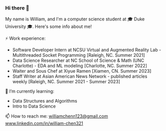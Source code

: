 ### Hi there 👋

My name is William, and I'm a computer science student at 🎓 Duke University 🎓. Here's some info about me!

⚡ Work experience:
- Software Developer Intern at NCSU Virtual and Augmented Reality Lab - Multithreaded Socket Programming [Raleigh, NC. Summer 2021]
- Data Science Researcher at NC School of Science & Math (UNC Charlotte) - EDA and ML modeling [Charlotte, NC. Summer 2022]
- Waiter and Sous Chef at Xiyue Ramen [Xiamen, CN. Summer 2023]
- Staff Writer at Asian American News Network - published articles weekly [Raleigh, NC. Summer 2021 - Summer 2023]


🌱 I’m currently learning:
- Data Structures and Algorithms
- Intro to Data Science

📫 How to reach me: 
williamchenn123@gmail.com
www.linkedin.com/in/william-chen321
